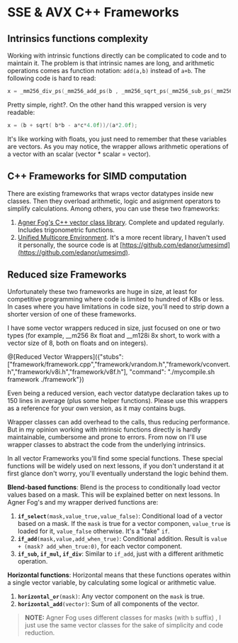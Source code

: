 # SSE & AVX C++ Frameworks

## Intrinsics functions complexity

Working with intrinsic functions directly can be complicated to code and to maintain it. The problem is that intrinsic names are long, and arithmetic operations comes as function notation: `add(a,b)` instead of `a+b`.
The following code is hard to read:
```cpp
x = _mm256_div_ps(_mm256_add_ps(b , _mm256_sqrt_ps(_mm256_sub_ps(_mm256_mul_ps(b , b) , _mm256_mul_ps(_mm256_mul_ps(a , c),_mm256_set1_ps(4.0f))))) , _mm256_mul_ps(a,_mm256_set1_ps(2.0f)));
```
Pretty simple, right?. On the other hand this wrapped version is very readable:
```cpp
x = (b + sqrt( b*b - a*c*4.0f))/(a*2.0f);
```
It's like working with floats, you just need to remember that these variables are vectors. As you may notice, the wrapper allows arithmetic operations of a vector with an scalar (vector * scalar = vector).

## C++ Frameworks for SIMD computation

There are existing frameworks that wraps vector datatypes inside new classes. Then they overload arithmetic, logic and asignment operators to simplify calculations.
Among others, you can use these two frameworks:

1. [Agner Fog's C++ vector class library](http://www.agner.org/optimize/#vectorclass). Complete and updated regularly. Includes trigonometric functions.
2. [Unified Multicore Environment](https://gain-performance.com/ume/). It's a more recent library, I haven't used it personally, the source code is at [https://github.com/edanor/umesimd](https://github.com/edanor/umesimd).

## Reduced size Frameworks

Unfortunately these two frameworks are huge in size, at least for competitive programming where code is limited to hundred of KBs or less.
In cases where you have limitations in code size, you'll need to strip down a shorter version of one of these frameworks.

I have some vector wrappers reduced in size, just focused on one or two types (for example, \_\_m256 8x float and \_\_m128i 8x short, to work with a vector size of 8, both on floats and on integers).

@[Reduced Vector Wrappers]({"stubs": ["framework/framework.cpp","framework/vrandom.h","framework/vconvert.h","framework/v8i.h","framework/v8f.h"], "command": "./mycompile.sh framework ./framework"})

Even being a reduced version, each vector datatype declaration takes up to 150 lines in average (plus some helper functions). Please use this wrappers as a reference for your own version, as it may contains bugs.

Wrapper classes can add overhead to the calls, thus reducing performance. But in my opinion working with intrinsic functions directly is hardly maintainable, cumbersome and prone to errors. 
From now on I'll use wrapper classes to abstract the code from the underlying intrinsics.

In all vector Frameworks you'll find some special functions. These special functions will be widely used on next lessons, if you don't understand it at first glance don't worry, you'll eventually understand the logic behind them.

**Blend-based functions**: Blend is the process to conditionally load vector values based on a mask. This will be explained better on next lessons. In Agner Fog's and my wrapper derived functions are:

1. **`if_select`**`(mask,value_true,value_false)`: Conditional load of a vector based on a mask. If the `mask` is true for a vector componen, `value_true` is loaded for it, `value_false` otherwise. It's a "fake" `if`.
2. **`if_add`**`(mask,value,add_when_true)`: Conditional addition. Result is `value + (mask? add_when_true:0)`, for each vector component.
3. **`if_sub`, `if_mul`, `if_div`**: Similar to `if_add`, just with a different arithmetic operation.

**Horizontal functions**: Horizontal means that these functions operates within a single vector variable, by calculating some logical or arithmetic value.

1. **`horizontal_or`**`(mask)`: Any vector component on the `mask` is true.
2. **`horizontal_add`**`(vector)`: Sum of all components of the vector.

>**NOTE:** Agner Fog uses different classes for masks (with `b` suffix) , I just use the same vector classes for the sake of simplicity and code reduction.